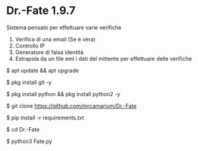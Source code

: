 # Dr.-Fate 1.9.7
Sistema pensato per effettuare varie verifiche
1) Verifica di una email (Se è vera)
2) Controllo IP
3) Generatore di falsa identità
4) Estrapola da un file eml i dati del mittente per effettuare delle verifiche

$ apt update && apt upgrade 
  
$ pkg install git -y
  
$ pkg install python && pkg install python2 -y
  
$ git clone https://github.com/mrcamarium/Dr.-Fate
  
$ pip install -r requirements.txt
  
$ cd Dr.-Fate 
  
$ python3 Fate.py
